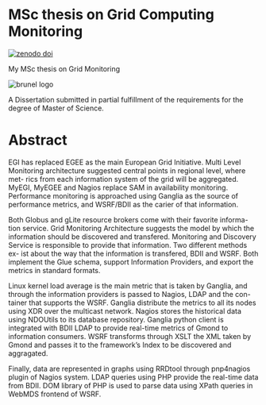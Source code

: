 MSc thesis on Grid Computing Monitoring
==========
[![zenodo doi](https://zenodo.org/badge/3944/theofpa/msc-thesis.png)](http://dx.doi.org/10.5281/zenodo.9927)

My MSc thesis on Grid Monitoring

![brunel logo](https://github.com/theofpa/msc-thesis/blob/master/images/brunel_logo.png?raw=true)

A Dissertation submitted in partial fulfillment of the requirements for the degree of Master of Science.

Abstract
==========

EGI has replaced EGEE as the main European Grid Initiative. Multi Level Monitoring architecture suggested central points in regional level, where met- rics from each information system of the grid will be aggregated. MyEGI, MyEGEE and Nagios replace SAM in availability monitoring. Performance monitoring is approached using Ganglia as the source of performance metrics, and WSRF/BDII as the carier of that information.

Both Globus and gLite resource brokers come with their favorite informa- tion service. Grid Monitoring Architecture suggests the model by which the information should be discovered and transfered. Monitoring and Discovery Service is responsible to provide that information. Two different methods ex- ist about the way that the information is transfered, BDII and WSRF. Both implement the Glue schema, support Information Providers, and export the metrics in standard formats.

Linux kernel load average is the main metric that is taken by Ganglia, and through the information providers is passed to Nagios, LDAP and the con- tainer that supports the WSRF. Ganglia distribute the metrics to all its nodes using XDR over the multicast network. Nagios stores the historical data using NDOUtils to its database repository. Ganglia python client is integrated with BDII LDAP to provide real-time metrics of Gmond to information consumers. WSRF transforms through XSLT the XML taken by Gmond and passes it to the framework’s Index to be discovered and aggragated.

Finally, data are represented in graphs using RRDtool through pnp4nagios plugin of Nagios system. LDAP queries using PHP provide the real-time data from BDII. DOM library of PHP is used to parse data using XPath queries in WebMDS frontend of WSRF.

